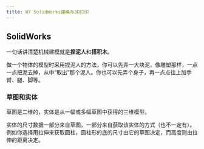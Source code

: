 ```yaml
---
title: W7 SolidWorks建模与3D打印
---
```


## SolidWorks

一句话讲清楚机械建模就是**捏泥人**和**搭积木**。

做一个物体的模型时采用捏泥人的方法，你可以先弄一大块泥，像雕塑那样，一点一点把泥去掉，从中“取出”那个泥人。你也可以先弄个身子，再一点点往上加手臂、腿、脚等。

### 草图和实体

草图是二维的，实体是从一幅或多幅草图中获得的三维模型。

实体的尺寸数据一部分来自草图，一部分来自获取该实体的方式（也不一定有）。例如你选择用拉伸来获取圆柱，圆柱形的底的尺寸由它的草图决定，而高度则由拉伸的距离决定。

### 
